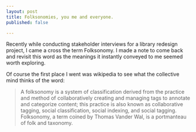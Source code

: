 ```yaml
---
layout: post
title: Folksonomies, you me and everyone.
published: false

---
```

Recently while conducting stakeholder interviews for a library redesign project, I came a cross the term Folksonomy. I made a note to come back and revisit this word as the meanings it instantly conveyed to me seemed worth exploring.

Of course the first place I went was wikipedia to see what the collective mind thinks of the word:

> A folksonomy is a system of classification derived from the practice and method of collaboratively creating and managing tags to annotate and categorize content; this practice is also known as collaborative tagging, social classification, social indexing, and social tagging. Folksonomy, a term coined by Thomas Vander Wal, is a portmanteau of folk and taxonomy.